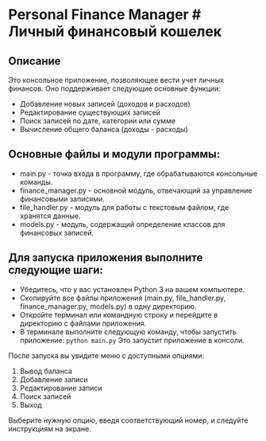 # Personal Finance Manager # Личный финансовый кошелек

## Описание

Это консольное приложение, позволяющее вести учет личных финансов. Оно поддерживает следующие основные функции:

- Добавление новых записей (доходов и расходов)
- Редактирование существующих записей
- Поиск записей по дате, категории или сумме
- Вычисление общего баланса (доходы - расходы)

## Основные файлы и модули программы:

- main.py - точка входа в программу, где обрабатываются консольные команды.
- finance_manager.py - основной модуль, отвечающий за управление финансовыми записями.
- file_handler.py - модуль для работы с текстовым файлом, где хранятся данные.
- models.py - модуль, содержащий определение классов для финансовых записей.

## Для запуска приложения выполните следующие шаги:

- Убедитесь, что у вас установлен Python 3 на вашем компьютере.
- Скопируйте все файлы приложения (main.py, file_handler.py, finance_manager.py, models.py) в одну директорию.
- Откройте терминал или командную строку и перейдите в директорию с файлами приложения.
- В терминале выполните следующую команду, чтобы запустить приложение:
```python main.py```
Это запустит приложение в консоли.

После запуска вы увидите меню с доступными опциями:

1. Вывод баланса
2. Добавление записи
3. Редактирование записи
4. Поиск записей
5. Выход

Выберите нужную опцию, введя соответствующий номер, и следуйте инструкциям на экране.
